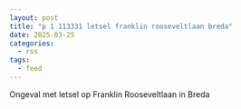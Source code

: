 ```yaml
---
layout: post
title: "p 1 113331 letsel franklin rooseveltlaan breda"
date: 2025-03-25
categories: 
  - rss
tags: 
  - feed
---
```


Ongeval met letsel op Franklin Rooseveltlaan in Breda
